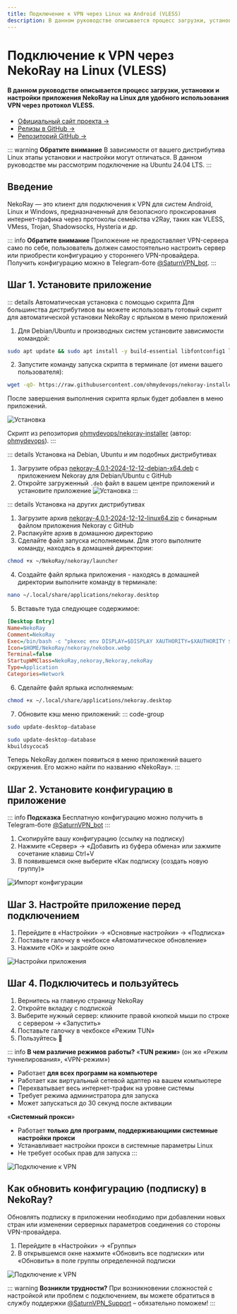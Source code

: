 ```yaml
---
title: Подключение к VPN через Linux на Android (VLESS)
description: В данном руководстве описывается процесс загрузки, установки и настройки приложения NekoRay на Linux для удобного использования VPN через протокол VLESS.
---
```


# Подключение к VPN через NekoRay на Linux (VLESS)

#### В данном руководстве описывается процесс загрузки, установки и настройки приложения NekoRay на Linux для удобного использования VPN через протокол VLESS.

* [Официальный сайт проекта →](https://en.nekoray.org/)
* [Релизы в GitHub →](https://github.com/MatsuriDayo/nekoray/releases)
* [Репозиторий GitHub →](https://github.com/MatsuriDayo/nekoray)

::: warning  **Обратите внимание** 
В зависимости от вашего дистрибутива Linux этапы установки и настройки могут отличаться. В данном руководстве мы рассмотрим подключение на Ubuntu 24.04 LTS.
:::

## Введение

NekoRay — это клиент для подключения к VPN для систем Android, Linux и Windows, предназначенный для безопасного проксирования интернет‑трафика через протоколы семейства v2Ray, таких как VLESS, VMess, Trojan, Shadowsocks, Hysteria и др.

::: info **Обратите внимание** 
Приложение не предоставляет VPN-сервера само по себе, пользователь должен самостоятельно настроить сервер или приобрести конфигурацию у стороннего VPN-провайдера. Получить конфигурацию можно в Telegram-боте [@SaturnVPN_bot](https://t.me/SaturnVPN_bot?start=docs).
:::

## Шаг 1. Установите приложение

::: details Автоматическая установка с помощью скрипта
Для большинства дистрибутивов вы можете использовать готовый скрипт для автоматической установки NekoRay с ярлыком в меню приложений

1. Для Debian/Ubuntu и производных систем установите зависимости командой:

```bash
sudo apt update && sudo apt install -y build-essential libfontconfig1 libqt5network5 libqt5widgets5 libqt5x11extras5 libqt5gui5
```

2. Запустите команду запуска скрипта в терминале (от имени вашего пользователя):

```bash
wget -qO- https://raw.githubusercontent.com/ohmydevops/nekoray-installer/main/installer.sh | bash
```
После завершения выполнения скрипта ярлык будет добавлен в меню приложений.

![Установка](/public/pages/linux/nekoray/1.webp)

Скрипт из репозитория [ohmydevops/nekoray-installer](https://github.com/ohmydevops/nekoray-installer) (автор: [ohmydevops](https://github.com/ohmydevops)).
:::

::: details Установка на Debian, Ubuntu и им подобных дистрибутивах
1. Загрузите образ [nekoray-4.0.1-2024-12-12-debian-x64.deb](https://github.com/MatsuriDayo/nekoray/releases/download/4.0.1/nekoray-4.0.1-2024-12-12-debian-x64.deb) с приложением Nekoray для Debian/Ubuntu с GitHub
2. Откройте загруженный `.deb` файл в вашем центре приложений и установите приложение
![Установка](/public/pages/linux/nekoray/2.webp)
:::

::: details Установка на других дистрибутивах 
1. Загрузите архив [nekoray-4.0.1-2024-12-12-linux64.zip](https://github.com/MatsuriDayo/nekoray/releases/download/4.0.1/nekoray-4.0.1-2024-12-12-linux64.zip) с бинарным файлом приложения Nekoray с GitHub
2. Распакуйте архив в домашнюю директорию
3. Сделайте файл запуска исполняемым. Для этого выполните команду, находясь в домашней директории:

```bash
chmod +x ~/NekoRay/nekoray/launcher
```

4. Создайте файл ярлыка приложения  - находясь в домашней директории выполните команду в терминале:

```bash
nano ~/.local/share/applications/nekoray.desktop
```

5. Вставьте туда следующее содержимое:

```ini
[Desktop Entry]
Name=NekoRay
Comment=NekoRay
Exec=/bin/bash -c "pkexec env DISPLAY=$DISPLAY XAUTHORITY=$XAUTHORITY $HOME/NekoRay/nekoray/launcher"
Icon=$HOME/NekoRay/nekoray/nekobox.webp
Terminal=false
StartupWMClass=NekoRay,nekoray,Nekoray,nekoRay
Type=Application
Categories=Network
```

6. Сделайте файл ярлыка исполняемым:

```bash
chmod +x ~/.local/share/applications/nekoray.desktop
```

7. Обновите кэш меню приложений:
::: code-group

```bash [GNOME]
sudo update-desktop-database
```

```bash [KDE Plasma]
sudo update-desktop-database
kbuildsycoca5
```

Теперь NekoRay должен появиться в меню приложений вашего окружения. Его можно найти по названию «NekoRay».
:::

## Шаг 2. Установите конфигурацию в приложение

::: info **Подсказка** 
Бесплатную конфигурацию можно получить в Telegram-боте [@SaturnVPN_bot](https://t.me/SaturnVPN_bot?start=docs)
:::

1. Скопируйте вашу конфигурацию (ссылку на подписку)
2. Нажмите «Сервер» → «Добавить из буфера обмена» или зажмите сочетание клавиш Ctrl+V
3. В появившемся окне выберите «Как подписку (создать новую группу)»

![Импорт конфигурации](/public/pages/linux/nekoray/3.webp)

## Шаг 3. Настройте приложение перед подключением

1. Перейдите в «Настройки» → «Основные настройки» → «Подписка»
2. Поставьте галочку в чекбоксе «Автоматическое обновление»
3. Нажмите «ОК» и закройте окно

![Настройки приложения](/public/pages/linux/nekoray/4.webp)

## Шаг 4. Подключитесь и пользуйтесь

1. Вернитесь на главную страницу NekoRay
2. Откройте вкладку с подпиской
3. Выберите нужный сервер: кликните правой кнопкой мыши по строке с сервером → «Запустить»
4. Поставьте галочку в чекбоксе «Режим TUN»
5. Пользуйтесь 🙂

::: info **В чем различие режимов работы?**
«**TUN режим**» (он же «Режим туннелирования», «VPN-режим»)
* Работает **для всех программ на компьютере**
* Работает как виртуальный сетевой адаптер на вашем компьютере
* Перехватывает весь интернет-трафик на уровне системы
* Требует режима администратора для запуска
* Может запускаться до 30 секунд после активации

«**Системный прокси**»
* Работает **только для программ, поддерживающими системные настройки прокси**
* Устанавливает настройки прокси в системные параметры Linux
* Не требует особых прав для запуска
:::

![Подключение к VPN](/public/pages/linux/nekoray/5.webp)

## Как обновить конфигурацию (подписку) в NekoRay?
Обновлять подписку в приложении необходимо при добавлении новых стран или изменении серверных параметров соединения со стороны VPN-провайдера.
1. Перейдите в «Настройки» → «Группы»
2. В открывшемся окне нажмите «Обновить все подписки» или «Обновить» в поле группы определенной подписки

![Подключение к VPN](/public/pages/linux/nekoray/6.webp)

::: warning **Возникли трудности?** 
При возникновении сложностей с настройкой или проблем с подключением, вы можете обратиться в службу поддержки [@SaturnVPN_Support](https://t.me/SaturnVPN_Support) – обязательно поможем!
:::